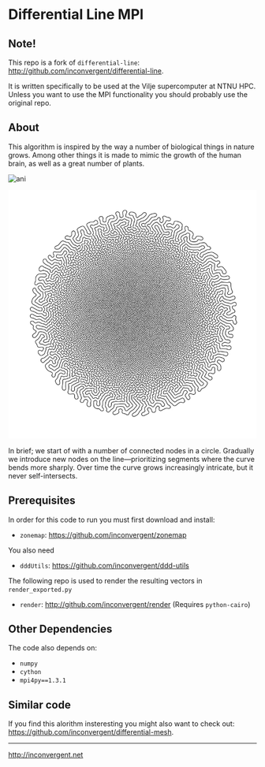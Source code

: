 Differential Line MPI
=============

## Note!

This repo is a fork of `differential-line`:
http://github.com/inconvergent/differential-line. 

It is written specifically to be used at the Vilje supercomputer at NTNU HPC. 
Unless you want to use the MPI functionality you should probably use the 
original repo. 

## About

This algorithm is inspired by the way a number of biological things in nature
grows. Among other things it is made to mimic the growth of the human brain, as
well as a great number of plants.

![ani](/img/ani.gif?raw=true "animation")

![img](/img/img.jpg?raw=true "image")

In brief; we start of with a number of connected nodes in a circle. Gradually
we introduce new nodes on the line—prioritizing segments where the curve bends
more sharply.  Over time the curve grows increasingly intricate, but it never
self-intersects.

## Prerequisites

In order for this code to run you must first download and install:

*    `zonemap`: https://github.com/inconvergent/zonemap

You also need

*    `dddUtils`: https://github.com/inconvergent/ddd-utils

The following repo is used to render the resulting vectors in `render_exported.py`

*    `render`: http://github.com/inconvergent/render (Requires `python-cairo`)

## Other Dependencies

The code also depends on:

*    `numpy`
*    `cython`
*    `mpi4py==1.3.1`

## Similar code

If you find this alorithm insteresting you might also want to check out:
https://github.com/inconvergent/differential-mesh.

-----------
http://inconvergent.net
